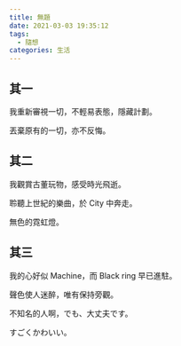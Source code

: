 ```yaml
---
title: 無題
date: 2021-03-03 19:35:12
tags:
  - 隨想
categories: 生活
---
```


## 其一

我重新審視一切，不輕易表態，隱藏計劃。

丟棄原有的一切，亦不反悔。

## 其二

我觀賞古董玩物，感受時光飛逝。

聆聽上世紀的樂曲，於 City 中奔走。

無色的霓虹燈。

## 其三

我的心好似 Machine，而 Black ring 早已進駐。

聲色使人迷醉，唯有保持旁觀。

不知名的人啊，でも、大丈夫です。

すごくかわいい。
